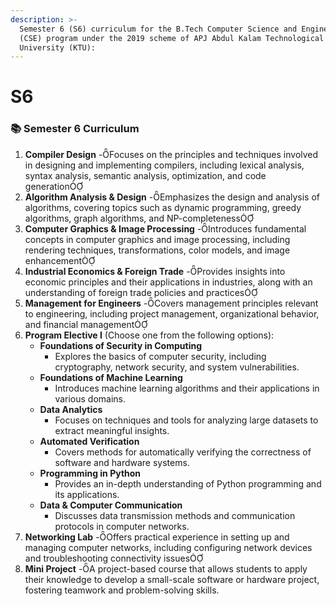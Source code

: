 ```yaml
---
description: >-
  Semester 6 (S6) curriculum for the B.Tech Computer Science and Engineering
  (CSE) program under the 2019 scheme of APJ Abdul Kalam Technological
  University (KTU):
---
```


# S6

### 📚 Semester 6 Curriculum

1. **Compiler Design** -Focuses on the principles and techniques involved in designing and implementing compilers, including lexical analysis, syntax analysis, semantic analysis, optimization, and code generation
2. **Algorithm Analysis & Design** -Emphasizes the design and analysis of algorithms, covering topics such as dynamic programming, greedy algorithms, graph algorithms, and NP-completeness
3. **Computer Graphics & Image Processing** -Introduces fundamental concepts in computer graphics and image processing, including rendering techniques, transformations, color models, and image enhancement
4. **Industrial Economics & Foreign Trade** -Provides insights into economic principles and their applications in industries, along with an understanding of foreign trade policies and practices
5. **Management for Engineers** -Covers management principles relevant to engineering, including project management, organizational behavior, and financial management
6. **Program Elective I** (Choose one from the following options):
   * **Foundations of Security in Computing**
     * Explores the basics of computer security, including cryptography, network security, and system vulnerabilities.
   * **Foundations of Machine Learning**
     * Introduces machine learning algorithms and their applications in various domains.
   * **Data Analytics**
     * Focuses on techniques and tools for analyzing large datasets to extract meaningful insights.
   * **Automated Verification**
     * Covers methods for automatically verifying the correctness of software and hardware systems.
   * **Programming in Python**
     * Provides an in-depth understanding of Python programming and its applications.
   * **Data & Computer Communication**
     * Discusses data transmission methods and communication protocols in computer networks.
7. **Networking Lab** -Offers practical experience in setting up and managing computer networks, including configuring network devices and troubleshooting connectivity issues
8. **Mini Project** -A project-based course that allows students to apply their knowledge to develop a small-scale software or hardware project, fostering teamwork and problem-solving skills.

